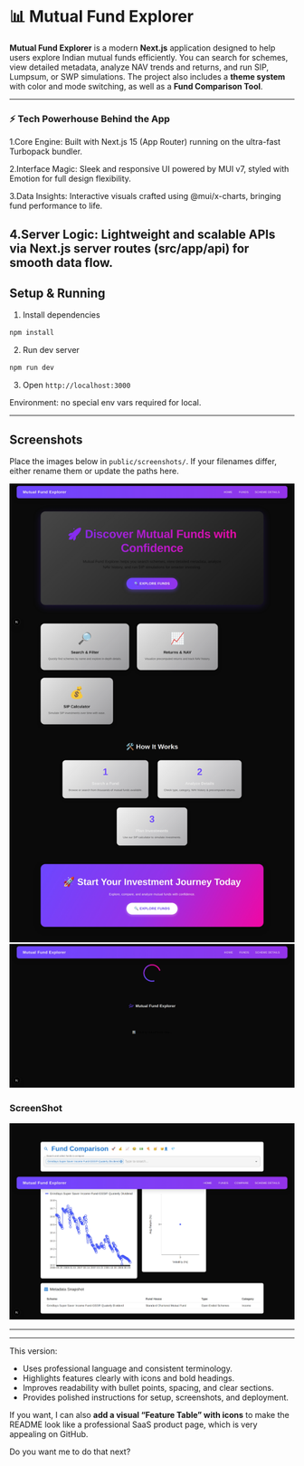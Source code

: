 # 📊 Mutual Fund Explorer

**Mutual Fund Explorer** is a modern **Next.js** application designed to help users explore Indian mutual funds efficiently. You can search for schemes, view detailed metadata, analyze NAV trends and returns, and run SIP, Lumpsum, or SWP simulations. The project also includes a **theme system** with color and mode switching, as well as a **Fund Comparison Tool**.

---

### ⚡ Tech Powerhouse Behind the App

1.Core Engine: Built with Next.js 15 (App Router) running on the ultra-fast Turbopack bundler.

2.Interface Magic: Sleek and responsive UI powered by MUI v7, styled with Emotion for full design flexibility.

3.Data Insights: Interactive visuals crafted using @mui/x-charts, bringing fund performance to life.

4.Server Logic: Lightweight and scalable APIs via Next.js server routes (src/app/api) for smooth data flow.
---




## Setup & Running

1) Install dependencies
```bash
npm install
```

2) Run dev server
```bash
npm run dev
```

3) Open `http://localhost:3000`

Environment: no special env vars required for local.

---
 


## Screenshots

Place the images below in `public/screenshots/`. If your filenames differ, either rename them or update the paths here.


<img src="public/screenshots/i-1.png">


<img src="public/screenshots/g-1.png"/>

### ScreenShot
<img src="public/screenshots/image copy 2.png"/>




---



---


This version:  
- Uses professional language and consistent terminology.  
- Highlights features clearly with icons and bold headings.  
- Improves readability with bullet points, spacing, and clear sections.  
- Provides polished instructions for setup, screenshots, and deployment.  

If you want, I can also **add a visual “Feature Table” with icons** to make the README look like a professional SaaS product page, which is very appealing on GitHub.  

Do you want me to do that next?
